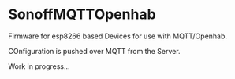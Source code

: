 # SonoffMQTTOpenhab

Firmware for esp8266 based Devices for use with MQTT/Openhab.

COnfiguration is pushed over MQTT from the Server.

Work in progress...


